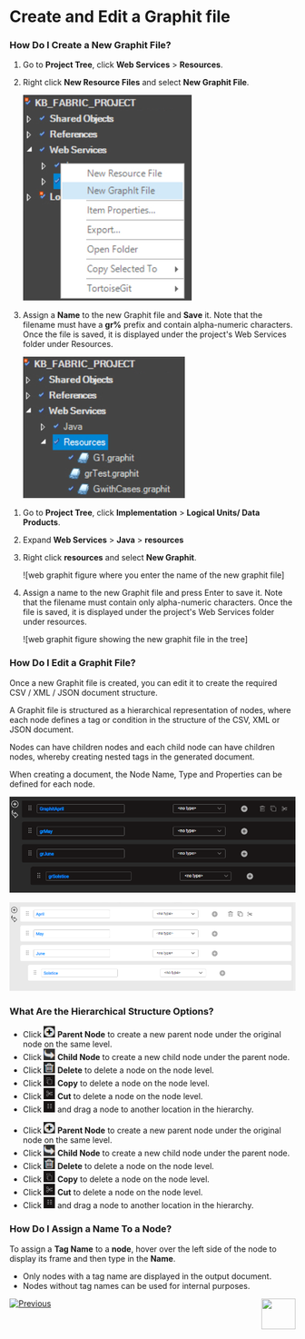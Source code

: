 # Create and Edit a Graphit file

### How Do I Create a New Graphit File?

<studio>

1. Go to **Project Tree**, click **Web Services** > **Resources**.
2. Right click **New Resource Files** and select **New Graphit File**. 

    ![](/articles/15_web_services_and_graphit/17_Graphit/images/01_new_graphit_file.png)

3. Assign a **Name** to the new Graphit file and **Save** it. Note that the filename must have a **gr%** prefix and contain alpha-numeric characters. Once the file is saved, it is displayed under the project's Web Services folder under Resources.

    ![](/articles/15_web_services_and_graphit/17_Graphit/images/02_graphit_resource_file.png)
    
</studio>

<web>

1. Go to **Project Tree**, click **Implementation** > **Logical Units/ Data Products**.
2. Expand **Web Services** > **Java** > **resources**
3. Right click **resources** and select **New Graphit**. 

    ![web graphit figure where you enter the name of the new graphit file]

3. Assign a name to the new Graphit file and press Enter to save it. Note that the filename must contain only alpha-numeric characters. Once the file is saved, it is displayed under the project's Web Services folder under resources.

    ![web graphit figure showing the new graphit file in the tree]
    
</web>

### How Do I Edit a Graphit File?
Once a new Graphit file is created, you can edit it to create the required CSV / XML / JSON document structure. 

A Graphit file is structured as a hierarchical representation of nodes, where each node defines a tag or condition in the structure of the CSV, XML or JSON document. 

Nodes can have children nodes and each child node can have children nodes, whereby creating nested tags in the generated document. 

When creating a document, the Node Name, Type and Properties can be defined for  each node. 

<studio>

![](/articles/15_web_services_and_graphit/17_Graphit/images/03_edit_graphit_file.png)
    
</studio>

<web>

![](/articles/15_web_services_and_graphit/17_Graphit/images/03_edit_graphit_web_file.png)
    
</web>

### What Are the Hierarchical Structure Options? 

<studio>
    
- Click <img src="/articles/15_web_services_and_graphit/17_Graphit/images/04_plus.png" width="20" height="20"></img> **Parent Node** to create a new parent node under the original node on the same level.
- Click <img src="/articles/15_web_services_and_graphit/17_Graphit/images/05_arrow.png" width="20" height="20"></img> **Child Node** to create a new child node under the parent node.
- Click <img src="/articles/15_web_services_and_graphit/17_Graphit/images/06_trash_bin.png" width="20" height="20"></img> **Delete** to delete a node on the node level.  
- Click <img src="/articles/15_web_services_and_graphit/17_Graphit/images/06_copy.png" width="20" height="20"></img> **Copy** to delete a node on the node level. 
- Click <img src="/articles/15_web_services_and_graphit/17_Graphit/images/06_cut.png" width="20" height="20"></img> **Cut** to delete a node on the node level. 
- Click <img src="/articles/15_web_services_and_graphit/17_Graphit/images/07_hamburger.png" width="20" height="20"></img> and drag a node to another location in the hierarchy.  

</studio>

<web>
    
- Click <img src="/articles/15_web_services_and_graphit/17_Graphit/images/04_plus.png" width="20" height="20"></img> **Parent Node** to create a new parent node under the original node on the same level.
- Click <img src="/articles/15_web_services_and_graphit/17_Graphit/images/05_arrow.png" width="20" height="20"></img> **Child Node** to create a new child node under the parent node.
- Click <img src="/articles/15_web_services_and_graphit/17_Graphit/images/06_trash_bin.png" width="20" height="20"></img> **Delete** to delete a node on the node level.  
- Click <img src="/articles/15_web_services_and_graphit/17_Graphit/images/06_copy.png" width="20" height="20"></img> **Copy** to delete a node on the node level. 
- Click <img src="/articles/15_web_services_and_graphit/17_Graphit/images/06_cut.png" width="20" height="20"></img> **Cut** to delete a node on the node level. 
- Click <img src="/articles/15_web_services_and_graphit/17_Graphit/images/07_hamburger.png" width="20" height="20"></img> and drag a node to another location in the hierarchy. 
 
</web>


### How Do I Assign a Name To a Node?
To assign a **Tag Name** to a **node**, hover over the left side of the node to display its frame and then type in the **Name**.   
-  Only nodes with a tag name are displayed in the output document. 
-  Nodes without tag names can be used for internal purposes.

[![Previous](/articles/images/Previous.png)](/articles/15_web_services_and_graphit/17_Graphit/01_graphit_overview.md)[<img align="right" width="60" height="54" src="/articles/images/Next.png">](/articles/15_web_services_and_graphit/17_Graphit/03_graphit_node_types.md)

